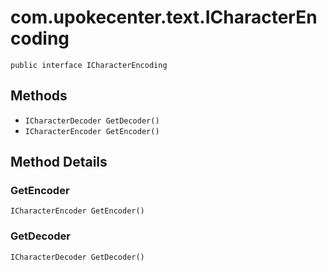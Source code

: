 # com.upokecenter.text.ICharacterEncoding

    public interface ICharacterEncoding

## Methods

* `ICharacterDecoder GetDecoder()`<br>
* `ICharacterEncoder GetEncoder()`<br>

## Method Details

### GetEncoder
    ICharacterEncoder GetEncoder()
### GetDecoder
    ICharacterDecoder GetDecoder()
